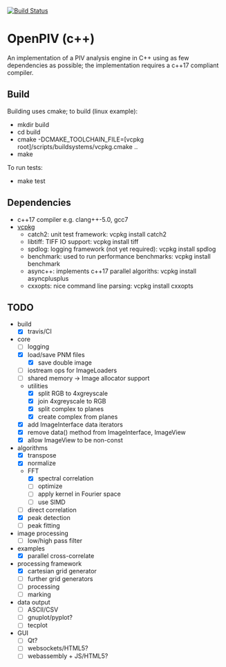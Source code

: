 [![Build Status](https://travis-ci.org/timdewhirst/openpiv-c--qt.svg?branch=master)](https://travis-ci.org/timdewhirst/openpiv-c--qt)

OpenPIV (c++)
=============

An implementation of a PIV analysis engine in C++ using as few dependencies as possible;
the implementation requires a c++17 compliant compiler.

Build
-----

Building uses cmake; to build (linux example):

* mkdir build
* cd build
* cmake -DCMAKE_TOOLCHAIN_FILE=[vcpkg root]/scripts/buildsystems/vcpkg.cmake ..
* make

To run tests:

* make test

Dependencies
------------

* c++17 compiler e.g. clang++-5.0, gcc7
* [vcpkg](https://github.com/Microsoft/vcpkg)
  * catch2: unit test framework: vcpkg install catch2
  * libtiff: TIFF IO support: vcpkg install tiff
  * spdlog: logging framework (not yet required): vcpkg install spdlog
  * benchmark: used to run performance benchmarks: vcpkg install benchmark
  * async++: implements c++17 parallel algoriths: vcpkg install asyncplusplus
  * cxxopts: nice command line parsing: vcpkg install cxxopts

TODO
----

* build
  * [x] travis/CI
* core
  * [ ] logging
  * [x] load/save PNM files
    * [x] save double image
  * [ ] iostream ops for ImageLoaders
  * [ ] shared memory -> Image allocator support
  * utilities
    * [x] split RGB to 4xgreyscale
    * [x] join 4xgreyscale to RGB
    * [x] split complex to planes
    * [x] create complex from planes
  * [x] add ImageInterface data iterators
  * [x] remove data() method from ImageInterface, ImageView
  * [x] allow ImageView to be non-const
* algorithms
  * [x] transpose
  * [x] normalize
  * FFT
    * [x] spectral correlation
    * [ ] optimize
    * [ ] apply kernel in Fourier space
    * [ ] use SIMD
  * [ ] direct correlation
  * [x] peak detection
  * [ ] peak fitting
* image processing
  * [ ] low/high pass filter
* examples
  * [x] parallel cross-correlate
* processing framework
  * [x] cartesian grid generator
  * [ ] further grid generators
  * [ ] processing
  * [ ] marking
* data output
  * [ ] ASCII/CSV
  * [ ] gnuplot/pyplot?
  * [ ] tecplot
* GUI
  * [ ] Qt?
  * [ ] websockets/HTML5?
  * [ ] webassembly + JS/HTML5?
